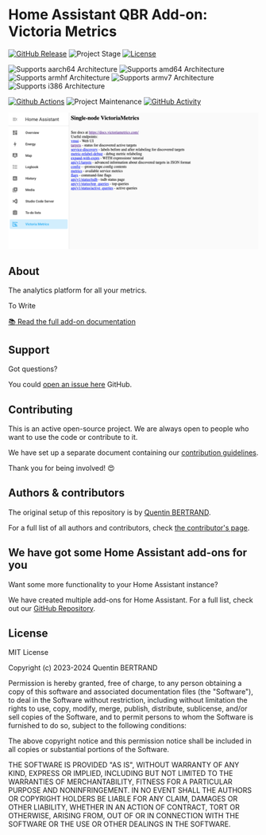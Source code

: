 # Home Assistant QBR Add-on: Victoria Metrics

[![GitHub Release][releases-shield]][releases]
![Project Stage][project-stage-shield]
[![License][license-shield]](LICENSE.md)

![Supports aarch64 Architecture][aarch64-shield]
![Supports amd64 Architecture][amd64-shield]
![Supports armhf Architecture][armhf-shield]
![Supports armv7 Architecture][armv7-shield]
![Supports i386 Architecture][i386-shield]

[![Github Actions][github-actions-shield]][github-actions]
![Project Maintenance][maintenance-shield]
[![GitHub Activity][commits-shield]][commits]


![Victoria Metrics in the Home Assistant](images/screenshot.png)

## About

The analytics platform for all your metrics.

To Write

[:books: Read the full add-on documentation][docs]

## Support

Got questions?

You could [open an issue here][issue] GitHub.

## Contributing

This is an active open-source project. We are always open to people who want to
use the code or contribute to it.

We have set up a separate document containing our
[contribution guidelines](.github/CONTRIBUTING.md).

Thank you for being involved! :heart_eyes:

## Authors & contributors

The original setup of this repository is by [Quentin BERTRAND][QuentinBtd].

For a full list of all authors and contributors,
check [the contributor's page][contributors].

## We have got some Home Assistant add-ons for you

Want some more functionality to your Home Assistant instance?

We have created multiple add-ons for Home Assistant. For a full list, check out
our [GitHub Repository][repository].

## License

MIT License

Copyright (c) 2023-2024 Quentin BERTRAND

Permission is hereby granted, free of charge, to any person obtaining a copy
of this software and associated documentation files (the "Software"), to deal
in the Software without restriction, including without limitation the rights
to use, copy, modify, merge, publish, distribute, sublicense, and/or sell
copies of the Software, and to permit persons to whom the Software is
furnished to do so, subject to the following conditions:

The above copyright notice and this permission notice shall be included in all
copies or substantial portions of the Software.

THE SOFTWARE IS PROVIDED "AS IS", WITHOUT WARRANTY OF ANY KIND, EXPRESS OR
IMPLIED, INCLUDING BUT NOT LIMITED TO THE WARRANTIES OF MERCHANTABILITY,
FITNESS FOR A PARTICULAR PURPOSE AND NONINFRINGEMENT. IN NO EVENT SHALL THE
AUTHORS OR COPYRIGHT HOLDERS BE LIABLE FOR ANY CLAIM, DAMAGES OR OTHER
LIABILITY, WHETHER IN AN ACTION OF CONTRACT, TORT OR OTHERWISE, ARISING FROM,
OUT OF OR IN CONNECTION WITH THE SOFTWARE OR THE USE OR OTHER DEALINGS IN THE
SOFTWARE.

[aarch64-shield]: https://img.shields.io/badge/aarch64-yes-green.svg
[amd64-shield]: https://img.shields.io/badge/amd64-yes-green.svg
[armhf-shield]: https://img.shields.io/badge/armhf-no-red.svg
[armv7-shield]: https://img.shields.io/badge/armv7-yes-green.svg
[commits-shield]: https://img.shields.io/github/commit-activity/y/QuentinBtd/hassio-addon-victoria-metrics.svg
[commits]: https://github.com/QuentinBtd/hassio-addon-victoria-metrics/commits/main
[contributors]: https://github.com/QuentinBtd/hassio-addon-victoria-metrics/graphs/contributors
[docs]: https://github.com/QuentinBtd/hassio-addon-victoria-metrics/blob/main/grafana/DOCS.md
[QuentinBtd]: https://github.com/QuentinBtd
[github-actions-shield]: https://github.com/QuentinBtd/hassio-addon-victoria-metrics/workflows/CI/badge.svg
[github-actions]: https://github.com/QuentinBtd/hassio-addon-victoria-metrics/actions
[github-sponsors-shield]: https://QuentinBtd.dev/wp-content/uploads/2019/12/github_sponsor.png
[github-sponsors]: https://github.com/sponsors/QuentinBtd
[i386-shield]: https://img.shields.io/badge/i386-no-red.svg
[issue]: https://github.com/QuentinBtd/hassio-addon-victoria-metrics/issues
[license-shield]: https://img.shields.io/github/license/QuentinBtd/hassio-addon-victoria-metrics.svg
[maintenance-shield]: https://img.shields.io/maintenance/yes/2023.svg
[project-stage-shield]: https://img.shields.io/badge/project%20stage-production%20ready-brightgreen.svg
[releases-shield]: https://img.shields.io/github/release/QuentinBtd/hassio-addon-victoria-metrics.svg
[releases]: https://github.com/QuentinBtd/hassio-addon-victoria-metrics/releases
[repository]: https://github.com/QuentinBtd/hassio-addons
